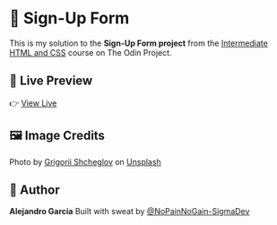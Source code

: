 # 📝 Sign-Up Form

This is my solution to the **Sign-Up Form project** from the [Intermediate HTML and CSS](https://www.theodinproject.com/paths/full-stack-javascript/courses/intermediate-html-and-css) course on The Odin Project.

## 🚀 Live Preview

👉 [View Live](https://nopainnogain-sigmadev.github.io/sign-up-form/)

## 🖼️ Image Credits

Photo by [Grigorii Shcheglov](https://unsplash.com/es/@shegiva) on [Unsplash](https://unsplash.com/es/fotos/los-barcos-atracan-en-un-hermoso-pueblo-costero-YtULKNJ2BSM)

## 👤 Author

**Alejandro Garcia**
Built with sweat by [@NoPainNoGain-SigmaDev](https://github.com/NoPainNoGain-SigmaDev)

